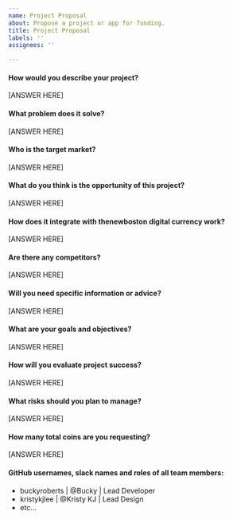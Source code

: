 ```yaml
---
name: Project Proposal
about: Propose a project or app for funding.
title: Project Proposal
labels: ''
assignees: ''

---
```


#### How would you describe your project?
[ANSWER HERE]

#### What problem does it solve?
[ANSWER HERE]

#### Who is the target market?
[ANSWER HERE]

#### What do you think is the opportunity of this project?
[ANSWER HERE]

#### How does it integrate with thenewboston digital currency work?
[ANSWER HERE]

#### Are there any competitors?
[ANSWER HERE]

#### Will you need specific information or advice?
[ANSWER HERE]

#### What are your goals and objectives?
[ANSWER HERE]

#### How will you evaluate project success?
[ANSWER HERE]

#### What risks should you plan to manage?
[ANSWER HERE]

#### How many total coins are you requesting?
[ANSWER HERE]

#### GitHub usernames, slack names and roles of all team members:
- buckyroberts | @Bucky | Lead Developer
- kristykjlee | @Kristy KJ | Lead Design
- etc...
